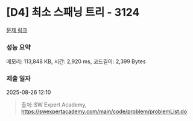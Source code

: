 # [D4] 최소 스패닝 트리 - 3124 

[문제 링크](https://swexpertacademy.com/main/code/problem/problemDetail.do?contestProbId=AV_mSnmKUckDFAWb) 

### 성능 요약

메모리: 113,848 KB, 시간: 2,920 ms, 코드길이: 2,399 Bytes

### 제출 일자

2025-08-26 12:10



> 출처: SW Expert Academy, https://swexpertacademy.com/main/code/problem/problemList.do